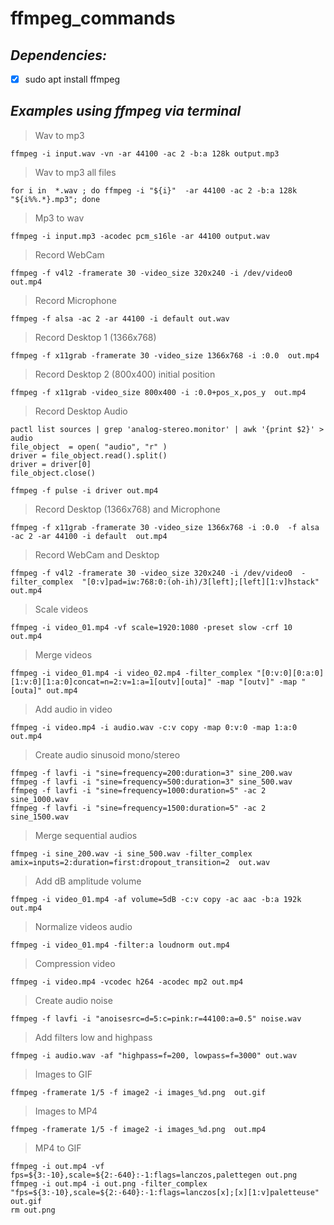 # ffmpeg_commands

## *Dependencies:*
- [x] sudo apt install ffmpeg

## *Examples using ffmpeg via terminal*
> Wav to mp3 
```shell
ffmpeg -i input.wav -vn -ar 44100 -ac 2 -b:a 128k output.mp3
```

> Wav to mp3 all files
```shell
for i in  *.wav ; do ffmpeg -i "${i}"  -ar 44100 -ac 2 -b:a 128k  "${i%%.*}.mp3"; done
```

> Mp3 to wav 
```shell
ffmpeg -i input.mp3 -acodec pcm_s16le -ar 44100 output.wav
```

> Record WebCam
```shell
ffmpeg -f v4l2 -framerate 30 -video_size 320x240 -i /dev/video0 out.mp4
```


> Record Microphone
```shell
ffmpeg -f alsa -ac 2 -ar 44100 -i default out.wav
```


> Record Desktop 1 (1366x768)
```shell
ffmpeg -f x11grab -framerate 30 -video_size 1366x768 -i :0.0  out.mp4
```


> Record Desktop 2 (800x400) initial position
```shell
ffmpeg -f x11grab -video_size 800x400 -i :0.0+pos_x,pos_y  out.mp4
```


> Record Desktop Audio
```shell
pactl list sources | grep 'analog-stereo.monitor' | awk '{print $2}' > audio 
file_object  = open( "audio", "r" )
driver = file_object.read().split()
driver = driver[0] 
file_object.close()

ffmpeg -f pulse -i driver out.mp4
```


> Record Desktop (1366x768) and Microphone
```shell
ffmpeg -f x11grab -framerate 30 -video_size 1366x768 -i :0.0  -f alsa -ac 2 -ar 44100 -i default  out.mp4
```


> Record WebCam and Desktop
```shell
ffmpeg -f v4l2 -framerate 30 -video_size 320x240 -i /dev/video0  -filter_complex  "[0:v]pad=iw:768:0:(oh-ih)/3[left];[left][1:v]hstack" out.mp4
```

> Scale videos
```shell
ffmpeg -i video_01.mp4 -vf scale=1920:1080 -preset slow -crf 10 out.mp4
```


> Merge videos
```shell
ffmpeg -i video_01.mp4 -i video_02.mp4 -filter_complex "[0:v:0][0:a:0][1:v:0][1:a:0]concat=n=2:v=1:a=1[outv][outa]" -map "[outv]" -map "[outa]" out.mp4
```

> Add audio in video
```shell
ffmpeg -i video.mp4 -i audio.wav -c:v copy -map 0:v:0 -map 1:a:0 out.mp4
```


> Create audio sinusoid mono/stereo
```shell
ffmpeg -f lavfi -i "sine=frequency=200:duration=3" sine_200.wav
ffmpeg -f lavfi -i "sine=frequency=500:duration=3" sine_500.wav
ffmpeg -f lavfi -i "sine=frequency=1000:duration=5" -ac 2 sine_1000.wav
ffmpeg -f lavfi -i "sine=frequency=1500:duration=5" -ac 2 sine_1500.wav
```


> Merge sequential audios
```shell
ffmpeg -i sine_200.wav -i sine_500.wav -filter_complex amix=inputs=2:duration=first:dropout_transition=2  out.wav
```

> Add dB amplitude volume 
```shell
ffmpeg -i video_01.mp4 -af volume=5dB -c:v copy -ac aac -b:a 192k out.mp4 
```

> Normalize videos audio
```shell
ffmpeg -i video_01.mp4 -filter:a loudnorm out.mp4 
```

> Compression video
```shell
ffmpeg -i video.mp4 -vcodec h264 -acodec mp2 out.mp4
```

> Create audio noise
```shell
ffmpeg -f lavfi -i "anoisesrc=d=5:c=pink:r=44100:a=0.5" noise.wav 
```

> Add filters low and highpass
```shell
ffmpeg -i audio.wav -af "highpass=f=200, lowpass=f=3000" out.wav
```

> Images to GIF
```shell
ffmpeg -framerate 1/5 -f image2 -i images_%d.png  out.gif 
```

> Images to MP4
```shell
ffmpeg -framerate 1/5 -f image2 -i images_%d.png  out.mp4 
```

> MP4 to GIF
```shell
ffmpeg -i out.mp4 -vf fps=${3:-10},scale=${2:-640}:-1:flags=lanczos,palettegen out.png
ffmpeg -i out.mp4 -i out.png -filter_complex "fps=${3:-10},scale=${2:-640}:-1:flags=lanczos[x];[x][1:v]paletteuse" out.gif
rm out.png
```

